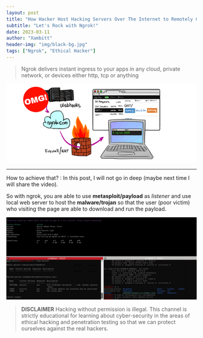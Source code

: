 ```yaml
---
layout: post
title: "How Hacker Host Hacking Servers Over The Internet to Remotely Control Any Computers"
subtitle: "Let's Rock with Ngrok!"
date: 2023-03-11
author: "Xambitt"
header-img: "img/black-bg.jpg"
tags: ["Ngrok", "Ethical Hacker"]
---
```

> Ngrok delivers instant ingress to your apps in any cloud, private network, or devices either http, tcp or anything

![ngrok](/img/in-post/ngrok.png)

---

How to achieve that?
: In this post, I will not go in deep (maybe next time I will share the video).

So with ngrok, you are able to use **metasploit/payload** as _listener_ and use local web server to host the **malware/trojan** so that the user (poor victim) who visiting the page are able to download and run the payload. 

![ngrok-terminal](/img/in-post/ngrok-shell.png)

> **DISCLAIMER** Hacking without permission is illegal. This channel is strictly educational for learning about cyber-security in the areas of ethical hacking and penetration testing so that we can protect ourselves against the real hackers.